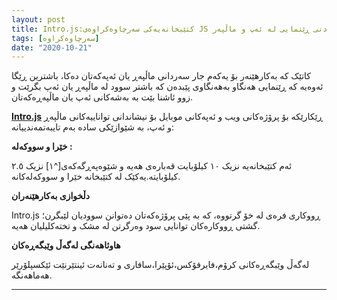 ```yaml
---
layout: post
title: Intro.js:کتێبخانەیەکی سەرچاوەکراوەی JS بۆ دروستکردنی ڕێنمایی لە ئەپ و ماڵپەر
tags: [سەرچاوەکراوە]
date: "2020-10-21"
---
```




کاتێک کە بەکارهێنەر بۆ یەکەم جار سەردانی ماڵپەڕ یان ئەپەکەتان دەکا، باشترین ڕێگا ئەوەیە کە ڕێنمایی هەنگاو بەهەنگاوی پێبدەن کە باشتر سوود لە ماڵپەڕ یان ئەپ بگرێت و زوو ئاشنا بێت بە بەشەکانی ئەپ یان ماڵپەڕەکەتان.

**[Intro.js](https://introjs.com/)** ڕێکارێکە بۆ پرۆژەکانی ویب و ئەپەکانی موبایل بۆ نیشاندانی تواناییەکانی ماڵپەڕ و ئەپ، بە شێوازێکی سادە بەم تایبەتمەندییانە:

**خێرا و سووکەلە :**

ئەم کتێبخانەیە نزیک ١٠ کیلۆبایت قەبارەی هەیە و شێوەپەڕگەکەی[^١] نزیک ٢.٥ کیلۆبایتە.یەکێک لە کتێبخانە خێرا و سووکەلەکانە.

**دڵخوازی بەکارهێنەران**

Intro.js ڕووکاری فرەی لە خۆ گرتووە، کە بە پێی پرۆژەکەتان دەتوانن سوودیان لێبگرن؛گشتی ڕووکارەکان توانایی سود وەرگرتن لە مشک و تختەکلیلیان هەیە.

**هاوئاهەنگی لەگەڵ وێبگەڕەکان**

لەگەڵ وێبگەڕەکانی کرۆم،فایرفۆکس،ئۆپێرا،سافاری و تەنانەت ئینتێرنێت ئێکسپلۆرێر هەماهەنگە.

---

[^1]:Style Sheets